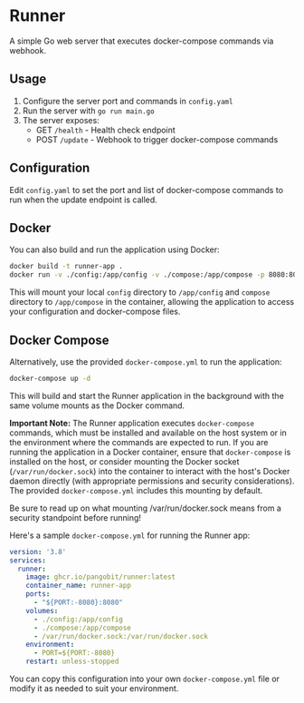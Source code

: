 # Runner

A simple Go web server that executes docker-compose commands via webhook.

## Usage

1. Configure the server port and commands in `config.yaml`
2. Run the server with `go run main.go`
3. The server exposes:
   - GET `/health` - Health check endpoint
   - POST `/update` - Webhook to trigger docker-compose commands

## Configuration

Edit `config.yaml` to set the port and list of docker-compose commands to run when the update endpoint is called.

## Docker

You can also build and run the application using Docker:

```bash
docker build -t runner-app .
docker run -v ./config:/app/config -v ./compose:/app/compose -p 8080:8080 runner-app
```

This will mount your local `config` directory to `/app/config` and `compose` directory to `/app/compose` in the container, allowing the application to access your configuration and docker-compose files.

## Docker Compose

Alternatively, use the provided `docker-compose.yml` to run the application:

```bash
docker-compose up -d
```

This will build and start the Runner application in the background with the same volume mounts as the Docker command.

**Important Note:** The Runner application executes `docker-compose` commands, which must be installed and available on the host system or in the environment where the commands are expected to run. If you are running the application in a Docker container, ensure that `docker-compose` is installed on the host, or consider mounting the Docker socket (`/var/run/docker.sock`) into the container to interact with the host's Docker daemon directly (with appropriate permissions and security considerations). The provided `docker-compose.yml` includes this mounting by default.

Be sure to read up on what mounting /var/run/docker.sock means from a security standpoint before running!

Here's a sample `docker-compose.yml` for running the Runner app:

```yaml
version: '3.8'
services:
  runner:
    image: ghcr.io/pangobit/runner:latest
    container_name: runner-app
    ports:
      - "${PORT:-8080}:8080"
    volumes:
      - ./config:/app/config
      - ./compose:/app/compose
      - /var/run/docker.sock:/var/run/docker.sock
    environment:
      - PORT=${PORT:-8080}
    restart: unless-stopped
```

You can copy this configuration into your own `docker-compose.yml` file or modify it as needed to suit your environment. 